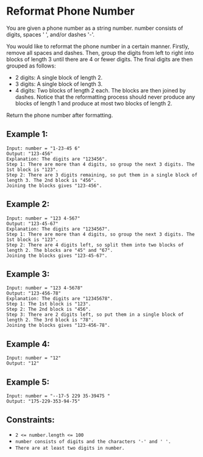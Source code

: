 # Reformat Phone Number

You are given a phone number as a string number. number consists of digits,
spaces ' ', and/or dashes '-'.

You would like to reformat the phone number in a certain manner. Firstly, remove
all spaces and dashes. Then, group the digits from left to right into blocks of
length 3 until there are 4 or fewer digits. The final digits are then grouped as
follows:

- 2 digits: A single block of length 2.
- 3 digits: A single block of length 3.
- 4 digits: Two blocks of length 2 each. The blocks are then joined by dashes.
  Notice that the reformatting process should never produce any blocks of length
  1 and produce at most two blocks of length 2.

Return the phone number after formatting.

## Example 1:

```
Input: number = "1-23-45 6"
Output: "123-456"
Explanation: The digits are "123456".
Step 1: There are more than 4 digits, so group the next 3 digits. The 1st block is "123".
Step 2: There are 3 digits remaining, so put them in a single block of length 3. The 2nd block is "456".
Joining the blocks gives "123-456".
```

## Example 2:

```
Input: number = "123 4-567"
Output: "123-45-67"
Explanation: The digits are "1234567".
Step 1: There are more than 4 digits, so group the next 3 digits. The 1st block is "123".
Step 2: There are 4 digits left, so split them into two blocks of length 2. The blocks are "45" and "67".
Joining the blocks gives "123-45-67".
```

## Example 3:

```
Input: number = "123 4-5678"
Output: "123-456-78"
Explanation: The digits are "12345678".
Step 1: The 1st block is "123".
Step 2: The 2nd block is "456".
Step 3: There are 2 digits left, so put them in a single block of length 2. The 3rd block is "78".
Joining the blocks gives "123-456-78".
```

## Example 4:

```
Input: number = "12"
Output: "12"
```

## Example 5:

```
Input: number = "--17-5 229 35-39475 "
Output: "175-229-353-94-75"
```

## Constraints:

- `2 <= number.length <= 100`
- `number consists of digits and the characters '-' and ' '.`
- `There are at least two digits in number.`
